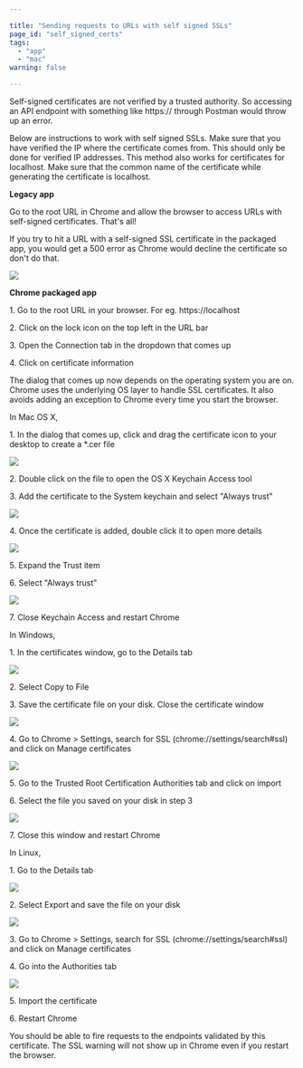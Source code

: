 ```yaml
---

title: "Sending requests to URLs with self signed SSLs"
page_id: "self_signed_certs"
tags: 
  - "app"
  - "mac"
warning: false

---
```


Self-signed certificates are not verified by a trusted authority. So accessing an API endpoint with something like https:// through Postman would throw up an error.

Below are instructions to work with self signed SSLs. Make sure that you have verified the IP where the certificate comes from. This should only be done for verified IP addresses. This method also works for certificates for localhost. Make sure that the common name of the certificate while generating the certificate is localhost.

**Legacy app**

Go to the root URL in Chrome and allow the browser to access URLs with self-signed certificates. That's all!

If you try to hit a URL with a self-signed SSL certificate in the packaged app, you would get a 500 error as Chrome would decline the certificate so don't do that.

[![](https://www.getpostman.com/img/v1/docs/self_signed_certs/self_signed_certs_1.png)
][0]

**Chrome packaged app**

1\. Go to the root URL in your browser. For eg. https://localhost

2\. Click on the lock icon on the top left in the URL bar

3\. Open the Connection tab in the dropdown that comes up

4\. Click on certificate information

The dialog that comes up now depends on the operating system you are on. Chrome uses the underlying OS layer to handle SSL certificates. It also avoids adding an exception to Chrome every time you start the browser. 

In Mac OS X,

1\. In the dialog that comes up, click and drag the certificate icon to your desktop to create a \*.cer file

[![](https://www.getpostman.com/img/v1/docs/self_signed_certs/self_signed_certs_2.png)
][1]

2\. Double click on the file to open the OS X Keychain Access tool

3\. Add the certificate to the System keychain and select "Always trust"

[![](https://www.getpostman.com/img/v1/docs/self_signed_certs/self_signed_certs_3.png)
][2]

4\. Once the certificate is added, double click it to open more details

[![](https://www.getpostman.com/img/v1/docs/self_signed_certs/self_signed_certs_4.png)
][3]

5\. Expand the Trust item

6\. Select "Always trust"

[![](https://www.getpostman.com/img/v1/docs/self_signed_certs/self_signed_certs_5.png)
][4]

7\. Close Keychain Access and restart Chrome

In Windows,

1\. In the certificates window, go to the Details tab

[![](https://www.getpostman.com/img/v1/docs/self_signed_certs/self_signed_certs_6.png)
][5]

2\. Select Copy to File

3\. Save the certificate file on your disk. Close the certificate window

[![](https://www.getpostman.com/img/v1/docs/self_signed_certs/self_signed_certs_7.png)
][6]

4\. Go to Chrome \> Settings, search for SSL (chrome://settings/search\#ssl) and click on Manage certificates

[![](https://www.getpostman.com/img/v1/docs/self_signed_certs/self_signed_certs_8.png)
][7]

5\. Go to the Trusted Root Certification Authorities tab and click on import

6\. Select the file you saved on your disk in step 3

[![](https://www.getpostman.com/img/v1/docs/self_signed_certs/self_signed_certs_9.png)
][8]

7\. Close this window and restart Chrome

In Linux,

1\. Go to the Details tab

[![](https://www.getpostman.com/img/v1/docs/self_signed_certs/self_signed_certs_10.png)
][9]

2\. Select Export and save the file on your disk

[![](https://www.getpostman.com/img/v1/docs/self_signed_certs/self_signed_certs_11.png)
][10]

3\. Go to Chrome \> Settings, search for SSL (chrome://settings/search\#ssl) and click on Manage certificates

4\. Go into the Authorities tab

[![](https://www.getpostman.com/img/v1/docs/self_signed_certs/self_signed_certs_12.png)
][11]

5\. Import the certificate

6\. Restart Chrome

You should be able to fire requests to the endpoints validated by this certificate. The SSL warning will not show up in Chrome even if you restart the browser. 


[0]: https://www.getpostman.com/img/v1/docs/self_signed_certs/self_signed_certs_1.png
[1]: https://www.getpostman.com/img/v1/docs/self_signed_certs/self_signed_certs_2.png
[2]: https://www.getpostman.com/img/v1/docs/self_signed_certs/self_signed_certs_3.png
[3]: https://www.getpostman.com/img/v1/docs/self_signed_certs/self_signed_certs_4.png
[4]: https://www.getpostman.com/img/v1/docs/self_signed_certs/self_signed_certs_5.png
[5]: https://www.getpostman.com/img/v1/docs/self_signed_certs/self_signed_certs_6.png
[6]: https://www.getpostman.com/img/v1/docs/self_signed_certs/self_signed_certs_7.png
[7]: https://www.getpostman.com/img/v1/docs/self_signed_certs/self_signed_certs_8.png
[8]: https://www.getpostman.com/img/v1/docs/self_signed_certs/self_signed_certs_9.png
[9]: https://www.getpostman.com/img/v1/docs/self_signed_certs/self_signed_certs_10.png
[10]: https://www.getpostman.com/img/v1/docs/self_signed_certs/self_signed_certs_11.png
[11]: https://www.getpostman.com/img/v1/docs/self_signed_certs/self_signed_certs_12.png
